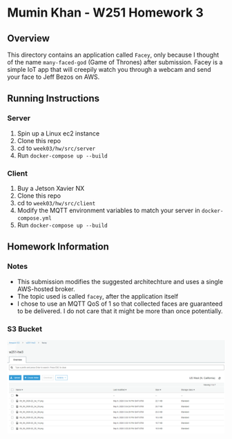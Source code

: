 # Mumin Khan - W251 Homework 3

## Overview
This directory contains an application called `Facey`, only because I thought of the name `many-faced-god` (Game of Thrones) after submission. Facey is a simple IoT app that will creepily watch you through a webcam and send your face to Jeff Bezos on AWS. 


## Running Instructions

### Server
1. Spin up a Linux ec2 instance
2. Clone this repo 
3. cd to `week03/hw/src/server`
4. Run `docker-compose up --build`

### Client
1. Buy a Jetson Xavier NX
2. Clone this repo
3. cd to `week03/hw/src/client`
4. Modify the MQTT environment variables to match your server in `docker-compose.yml` 
5. Run `docker-compose up --build`


## Homework Information

### Notes
* This submission modifies the suggested architechture and uses a single AWS-hosted broker. 
* The topic used is called `facey`, after the application itself
* I chose to use an MQTT QoS of 1 so that collected faces are guaranteed to be delivered. I do not care that it might be more than once potentially. 


### S3 Bucket
![Collected Faces](resources/facey_s3.png)